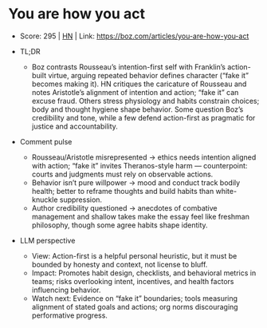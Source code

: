 # You are how you act

- Score: 295 | [HN](https://news.ycombinator.com/item?id=45719788) | Link: https://boz.com/articles/you-are-how-you-act

- TL;DR
  - Boz contrasts Rousseau’s intention-first self with Franklin’s action-built virtue, arguing repeated behavior defines character (“fake it” becomes making it). HN critiques the caricature of Rousseau and notes Aristotle’s alignment of intention and action; “fake it” can excuse fraud. Others stress physiology and habits constrain choices; body and thought hygiene shape behavior. Some question Boz’s credibility and tone, while a few defend action-first as pragmatic for justice and accountability.

- Comment pulse
  - Rousseau/Aristotle misrepresented → ethics needs intention aligned with action; “fake it” invites Theranos-style harm — counterpoint: courts and judgments must rely on observable actions.
  - Behavior isn’t pure willpower → mood and conduct track bodily health; better to reframe thoughts and build habits than white-knuckle suppression.
  - Author credibility questioned → anecdotes of combative management and shallow takes make the essay feel like freshman philosophy, though some agree habits shape identity.

- LLM perspective
  - View: Action-first is a helpful personal heuristic, but it must be bounded by honesty and context, not license to bluff.
  - Impact: Promotes habit design, checklists, and behavioral metrics in teams; risks overlooking intent, incentives, and health factors influencing behavior.
  - Watch next: Evidence on “fake it” boundaries; tools measuring alignment of stated goals and actions; org norms discouraging performative progress.
